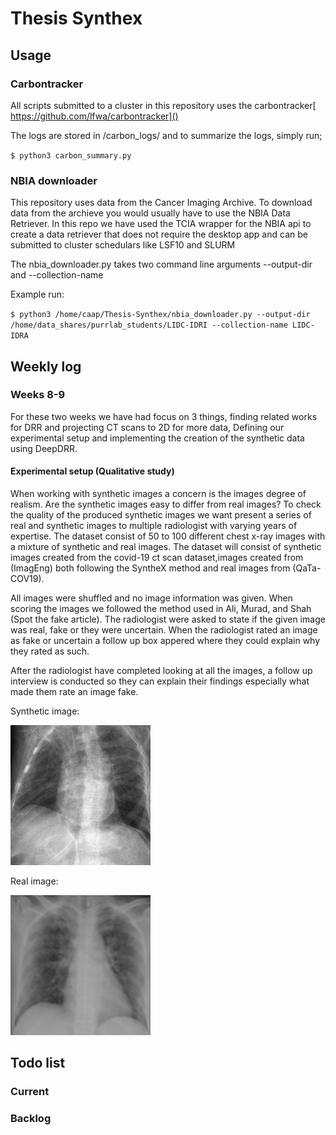 # Thesis Synthex

## Usage

### Carbontracker

All scripts submitted to a cluster in this repository uses the carbontracker[ https://github.com/lfwa/carbontracker]()

The logs are stored in /carbon_logs/ and to summarize the logs, simply run;

`$ python3 carbon_summary.py`

### NBIA downloader

This repository uses data from the Cancer Imaging Archive. To download data from the archieve you would usually have to use the NBIA Data Retriever. In this repo we have used the TCIA wrapper for the NBIA api to create a data retriever that does not require the desktop app and can be submitted to cluster schedulars like LSF10 and SLURM

The nbia_downloader.py takes two command line arguments --output-dir and --collection-name

Example run:

`$ python3 /home/caap/Thesis-Synthex/nbia_downloader.py --output-dir /home/data_shares/purrlab_students/LIDC-IDRI --collection-name LIDC-IDRA`

## Weekly log

### Weeks 8-9

For these two weeks we have had focus on 3 things, finding related works for DRR and projecting CT scans to 2D for more data, Defining our experimental setup and implementing the creation of the synthetic data using DeepDRR.

#### Experimental setup (Qualitative study)

When working with synthetic images a concern is the images degree of realism. Are the synthetic images easy to
differ from real images? To check the quality of the produced synthetic images we want present a series of real and synthetic images to multiple radiologist with varying years of expertise. The dataset consist of 50 to 100 different chest
x-ray images with a mixture of synthetic and real images. The dataset will consist of synthetic images created from the covid-19 ct scan dataset,images created from (ImagEng) both following the SyntheX method and real images from (QaTa-COV19).

All images were shuffled and no image information was given. When scoring the images we followed the method used in Ali, Murad, and Shah (Spot the fake article). The radiologist were asked to state if the given image was real, fake or they were uncertain. When the radiologist rated an image as fake or uncertain a follow up box appered where they could explain why they rated as such.

After the radiologist have completed looking at all the images, a follow up interview is conducted so they can explain their findings especially what made them rate an image fake.

Synthetic image:

![1709537604085](image/README/synthetic_example.png)

Real image:

![1709537643196](image/README/real_example.png)

## Todo list

### Current

### Backlog
